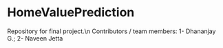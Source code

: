 # HomeValuePrediction
Repository for final project.\n
Contributors / team members:
1- Dhananjay G.; 
2- Naveen Jetta
